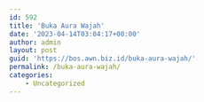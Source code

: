 ```yaml
---
id: 592
title: 'Buka Aura Wajah'
date: '2023-04-14T03:04:17+00:00'
author: admin
layout: post
guid: 'https://bos.awn.biz.id/buka-aura-wajah/'
permalink: /buka-aura-wajah/
categories:
    - Uncategorized
---
```


